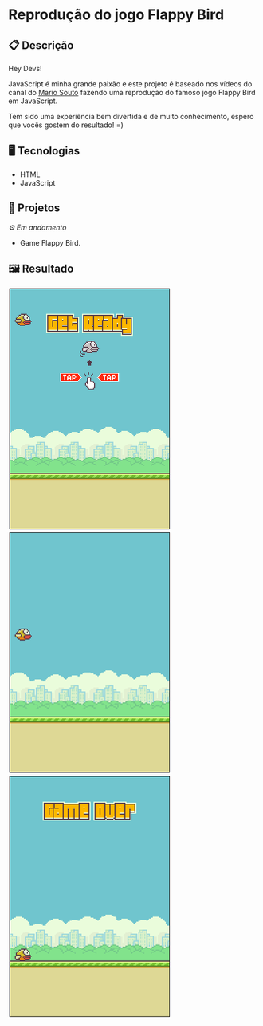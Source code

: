 # Reprodução do jogo Flappy Bird

## 📋 Descrição 
Hey Devs!
 
JavaScript é minha grande paixão e este projeto é baseado nos vídeos do canal do [Mario Souto](https://www.youtube.com/channel/UCzR2u5RWXWjUh7CwLSvbitA) fazendo uma reprodução do famoso jogo Flappy Bird em JavaScript. 
 
Tem sido uma experiência bem divertida e de muito conhecimento, espero que vocês gostem do resultado! =)

## 🖥️ Tecnologias

- HTML
- JavaScript

## 🎨 Projetos
*⚙ Em andamento*

- Game Flappy Bird.

## 🖼️ Resultado

![](https://github.com/jeniblodev/-FlappyBird_game/blob/master/flappy01.png) ![](https://github.com/jeniblodev/-FlappyBird_game/blob/master/flappy02.png) ![](https://github.com/jeniblodev/-FlappyBird_game/blob/master/flappy03.png)
